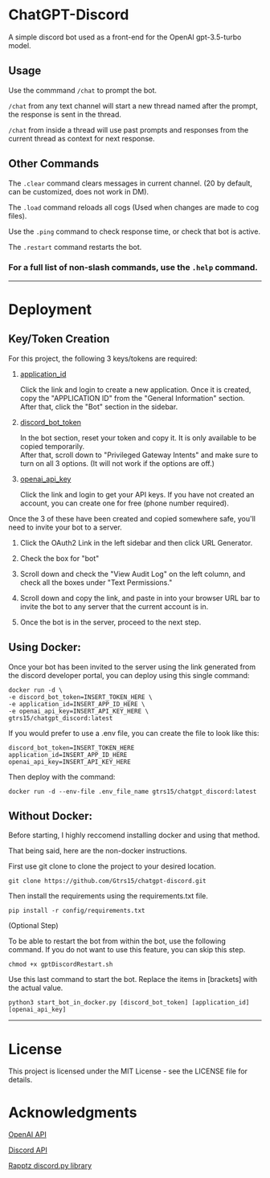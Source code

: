 # ChatGPT-Discord
A simple discord bot used as a front-end for the OpenAI gpt-3.5-turbo model. 

## Usage 

Use the commmand ```/chat``` to prompt the bot.  

```/chat``` from any text channel will start a new thread named after the prompt, the response is sent in the thread.

```/chat``` from inside a thread will use past prompts and responses from the current thread as context for next response. 

## Other Commands

The ```.clear``` command clears messages in current channel. (20 by default, can be customized, does not work in DM).

The ```.load``` command reloads all cogs (Used when changes are made to cog files).

Use the ```.ping``` command to check response time, or check that bot is active. 

The ```.restart``` command restarts the bot.


### For a full list of non-slash commands, use the ```.help``` command.


---

# Deployment

## Key/Token Creation

For this project, the following 3 keys/tokens are required:


1. [application_id](https://discord.com/developers/applications)

    Click the link and login to create a new application. 
    Once it is created, copy the "APPLICATION ID" from the "General Information" section. 
    After that, click the "Bot" section in the sidebar. 



2. [discord_bot_token](https://discord.com/developers/applications)

    In the bot section, reset your token and copy it.  It is only available to be copied temporarily.  
    After that, scroll down to "Privileged Gateway Intents" and make sure to turn on all 3 options. (It will not work if the options are off.)


3. [openai_api_key](https://platform.openai.com/account/api-keys)

    Click the link and login to get your API keys.  If you have not created an account, you can create one for free (phone number required).


Once the 3 of these have been created and copied somewhere safe, you'll need to invite your bot to a server.  

1. Click the OAuth2 Link in the left sidebar and then click URL Generator.

2. Check the box for "bot" 

3. Scroll down and check the "View Audit Log" on the left column, and check all the boxes under "Text Permissions."

4. Scroll down and copy the link, and paste in into your browser URL bar to invite the bot to any server that the current account is in.  

5. Once the bot is in the server, proceed to the next step.  



## Using Docker:

Once your bot has been invited to the server using the link generated from the discord developer portal, you can deploy using this single command:

    docker run -d \
    -e discord_bot_token=INSERT_TOKEN_HERE \
    -e application_id=INSERT_APP_ID_HERE \
    -e openai_api_key=INSERT_API_KEY_HERE \
    gtrs15/chatgpt_discord:latest

If you would prefer to use a .env file, you can create the file to look like this:

    discord_bot_token=INSERT_TOKEN_HERE
    application_id=INSERT_APP_ID_HERE
    openai_api_key=INSERT_API_KEY_HERE

Then deploy with the command:

    docker run -d --env-file .env_file_name gtrs15/chatgpt_discord:latest


## Without Docker:


Before starting, I highly reccomend installing docker and using that method.  

That being said, here are the non-docker instructions.

First use git clone to clone the project to your desired location. 

    
    git clone https://github.com/Gtrs15/chatgpt-discord.git


Then install the requirements using the requirements.txt file.

    pip install -r config/requirements.txt


(Optional Step) 

To be able to restart the bot from within the bot, use the following command.  If you do not want to use this feature, you can skip this step. 

    chmod +x gptDiscordRestart.sh

Use this last command to start the bot. Replace the items in [brackets] with the actual value. 

    python3 start_bot_in_docker.py [discord_bot_token] [application_id] [openai_api_key]






---
# License

This project is licensed under the MIT License - see the LICENSE file for details.

# Acknowledgments

[OpenAI API](https://platform.openai.com/)

[Discord API](https://discord.com/developers/applications)

[Rapptz discord.py library](https://github.com/Rapptz/discord.py)

